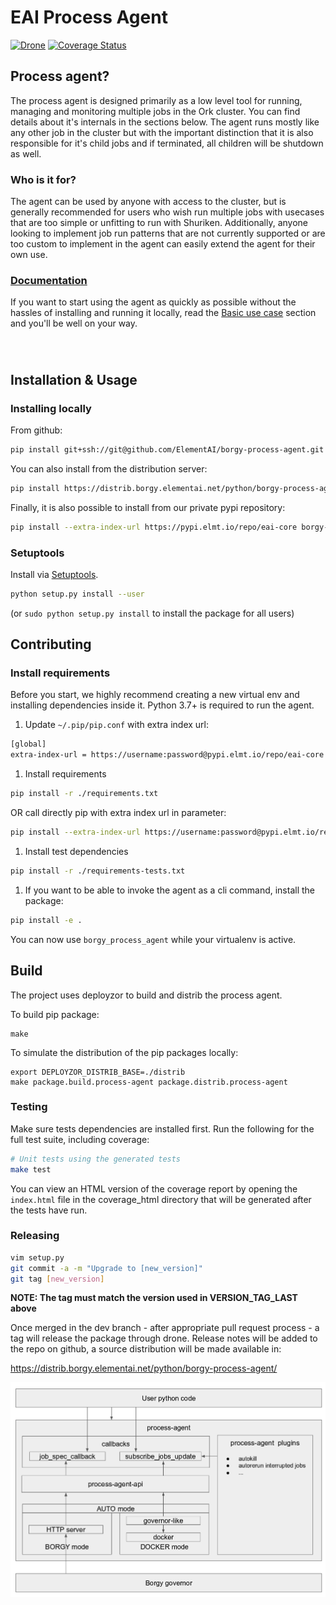 # EAI Process Agent

[![Drone](https://drone.elementai.com:8443/api/badges/ElementAI/borgy-process-agent/status.svg?branch=dev)](https://drone.elementai.com:8443/ElementAI/borgy-process-agent)
[![Coverage Status](https://coveralls.io/repos/github/ElementAI/borgy-process-agent/badge.svg?branch=master&t=zqIPKC)](https://coveralls.io/github/ElementAI/borgy-process-agent)

## Process agent?
The process agent is designed primarily as a low level tool for running, managing and monitoring multiple jobs in the
Ork cluster. You can find details about it's internals in the sections below.
The agent runs mostly like any other job in the cluster but with the important distinction that it is also
responsible for it's child jobs and if terminated, all children will be shutdown as well.

### Who is it for?
The agent can be used by anyone with access to the cluster, but is generally recommended for users who wish
run multiple jobs with usecases that are too simple or unfitting to run with Shuriken. Additionally, anyone looking
to implement job run patterns that are not currently supported or are too custom to implement in the agent can
easily extend the agent for their own use.

### [Documentation](tutorial.md)

If you want to start using the agent as quickly as possible without the hassles of installing
and running it locally, read the [Basic use case](tutorial.md#basic-use-case) section and you'll be well on your way.

###
<br />

## Installation & Usage

### Installing locally

From github:
```sh
pip install git+ssh://git@github.com/ElementAI/borgy-process-agent.git
```

You can also install from the distribution server:
```sh
pip install https://distrib.borgy.elementai.net/python/borgy-process-agent/borgy-process-agent-[version].tar.gz
```

Finally, it is also possible to install from our private pypi repository:

```sh
pip install --extra-index-url https://pypi.elmt.io/repo/eai-core borgy-process-agent==[version]
```

### Setuptools

Install via [Setuptools](https://pypi.python.org/pypi/setuptools).

```sh
python setup.py install --user
```
(or `sudo python setup.py install` to install the package for all users)

## Contributing

### Install requirements

Before you start, we highly recommend creating a new virtual env and installing dependencies inside it.
Python 3.7+ is required to run the agent.

1. Update `~/.pip/pip.conf` with extra index url:
```sh
[global]
extra-index-url = https://username:password@pypi.elmt.io/repo/eai-core
```
1. Install requirements
```sh
pip install -r ./requirements.txt
```
OR call directly pip with extra index url in parameter:
```sh
pip install --extra-index-url https://username:password@pypi.elmt.io/repo/eai-core -r ./requirements.txt
```
1. Install test dependencies
```sh
pip install -r ./requirements-tests.txt
```
1. If you want to be able to invoke the agent as a cli command, install the package:
```sh
pip install -e .
```
You can now use `borgy_process_agent` while your virtualenv is active.

## Build

The project uses deployzor to build and distrib the process agent.

To build pip package:
```
make
```

To simulate the distribution of the pip packages locally:
```
export DEPLOYZOR_DISTRIB_BASE=./distrib
make package.build.process-agent package.distrib.process-agent
```


### Testing

Make sure tests dependencies are installed first.
Run the following for the full test suite, including coverage:

```sh
# Unit tests using the generated tests
make test
```
You can view an HTML version of the coverage report by opening the `index.html` file in the
coverage_html directory that will be generated after the tests have run.

### Releasing

```sh
vim setup.py
git commit -a -m "Upgrade to [new_version]"
git tag [new_version]
```

**NOTE: The tag must match the version used in VERSION_TAG_LAST above**

Once merged in the dev branch - after appropriate pull request process - a tag will
release the package through drone. Release notes will be added to the repo on github,
a source distribution will be made available in:

https://distrib.borgy.elementai.net/python/borgy-process-agent/


![Process agent schema](./docs/process-agent.png)